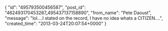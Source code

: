  {
   "id": "495793500456587",
   "post_id": "462493170453287_495437137158890",
   "from_name": "Pete Daoust",
   "message": "lol....I stated on the record, I have no idea whats a CITIZEN....",
   "created_time": "2013-03-24T20:07:54+0000"
 }
